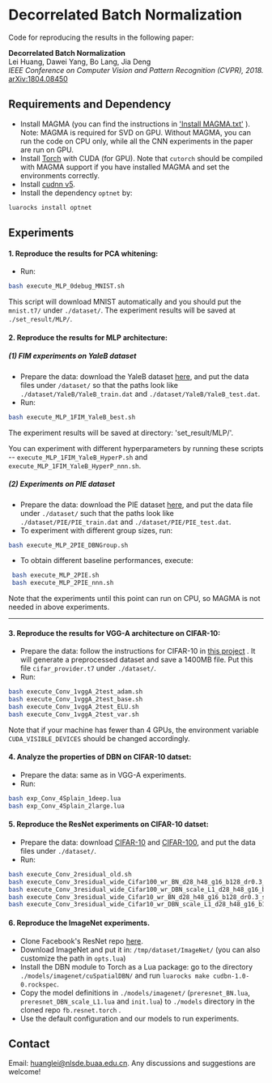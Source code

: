 
Decorrelated Batch Normalization
======================================
Code for reproducing the results in the following paper:

**Decorrelated Batch Normalization**  
Lei Huang, Dawei Yang, Bo Lang, Jia Deng  
*IEEE Conference on Computer Vision and Pattern Recognition (CVPR), 2018.*
[arXiv:1804.08450](https://arxiv.org/abs/1804.08450)

## Requirements and Dependency
* Install MAGMA (you can find the instructions in  ['Install MAGMA.txt'](./Install_MAGMA.txt) ). 
Note: MAGMA is required for SVD on GPU. Without MAGMA, you can run the code on CPU only, while all the CNN experiments in the paper are run on GPU.
* Install [Torch](http://torch.ch) with CUDA (for GPU). Note that `cutorch` should be compiled with MAGMA support if you have installed MAGMA and set the environments correctly.
* Install [cudnn v5](http://torch.ch).
* Install the dependency `optnet` by:
```Bash
luarocks install optnet
 ```

## Experiments

#### 1.  Reproduce the results for PCA whitening:
    
*	Run:
```Bash
bash execute_MLP_0debug_MNIST.sh
 ```
This script will download MNIST automatically and you should put the `mnist.t7/` under `./dataset/`. The experiment results will be saved at `./set_result/MLP/`.
	
#### 2. Reproduce the results for MLP architecture:

##### (1) FIM experiments on YaleB dataset 
* Prepare the data: download the YaleB dataset [here](https://www.dropbox.com/s/taw9mlsq29eqv82/YaleB_Torch.zip?dl=0), and put the data files under `/dataset/` so that the paths look like `./dataset/YaleB/YaleB_train.dat` and `./dataset/YaleB/YaleB_test.dat`.
* Run:
```Bash
bash execute_MLP_1FIM_YaleB_best.sh
 ```
The experiment results will be saved at directory:  'set_result/MLP/'. 

You can experiment with different hyperparameters by running these scripts --  `execute_MLP_1FIM_YaleB_HyperP.sh` and `execute_MLP_1FIM_YaleB_HyperP_nnn.sh`.

##### (2) Experiments on PIE dataset 

* Prepare the data: download the PIE dataset [here](https://www.dropbox.com/sh/5pkrtv02wemqxzp/AADlVOs3vDMOEsOpRFa20Uqha?dl=0), and put the data file under `./dataset/` such that the paths look like `./dataset/PIE/PIE_train.dat` and `./dataset/PIE/PIE_test.dat`.
* To experiment with different group sizes, run:
```Bash
bash execute_MLP_2PIE_DBNGroup.sh
 ```

* To obtain different baseline performances, execute:

```Bash
 bash execute_MLP_2PIE.sh
 bash execute_MLP_2PIE_nnn.sh
 ```
 
Note that the experiments until this point can run on CPU, so MAGMA is not needed in above experiments.

 --------------------
 
#### 3. Reproduce the results for VGG-A architecture on CIFAR-10: 
 *	Prepare the data: follow the instructions for CIFAR-10 in [this project](https://github.com/szagoruyko/cifar.torch) . It will generate a preprocessed dataset and save a 1400MB file. Put this file `cifar_provider.t7` under `./dataset/`.
* Run: 
```Bash
bash execute_Conv_1vggA_2test_adam.sh
bash execute_Conv_1vggA_2test_base.sh
bash execute_Conv_1vggA_2test_ELU.sh
bash execute_Conv_1vggA_2test_var.sh
 ```
Note that if your machine has fewer than 4 GPUs, the environment variable `CUDA_VISIBLE_DEVICES` should be changed accordingly.

#### 4. Analyze the properties of DBN on CIFAR-10 datset: 
*	Prepare the data: same as in VGG-A experiments.
* Run: 
```Bash
bash exp_Conv_4Splain_1deep.lua
bash exp_Conv_4Splain_2large.lua
 ```

#### 5. Reproduce the ResNet experiments on CIFAR-10 datset: 
 *	Prepare the data: download [CIFAR-10](https://yadi.sk/d/eFmOduZyxaBrT) and [CIFAR-100](https://yadi.sk/d/ZbiXAegjxaBcM), and put the data files under `./dataset/`.
 * Run: 
```Bash
bash execute_Conv_2residual_old.sh
bash execute_Conv_3residual_wide_Cifar100_wr_BN_d28_h48_g16_b128_dr0.3_s1_C2.sh
bash execute_Conv_3residual_wide_Cifar100_wr_DBN_scale_L1_d28_h48_g16_b128_dr0.3_s1_C3.sh
bash execute_Conv_3residual_wide_Cifar10_wr_BN_d28_h48_g16_b128_dr0.3_s1_C2.sh
bash execute_Conv_3residual_wide_Cifar10_wr_DBN_scale_L1_d28_h48_g16_b128_dr0.3_s1_C3.sh
 ```


#### 6. Reproduce the ImageNet experiments. 

 *  Clone Facebook's ResNet repo [here](https://github.com/facebook/fb.resnet.torch).
 *  Download ImageNet and put it in: `/tmp/dataset/ImageNet/` (you can also customize the path in `opts.lua`)
 *  Install the DBN module to Torch as a Lua package: go to the directory `./models/imagenet/cuSpatialDBN/` and run  `luarocks make cudbn-1.0-0.rockspec`.
  * Copy the model definitions in `./models/imagenet/` (`preresnet_BN.lua`, `preresnet_DBN_scale_L1.lua` and `init.lua`) to `./models` directory in the cloned repo `fb.resnet.torch` .
 * Use the default configuration and our models to run experiments.


## Contact
Email: huanglei@nlsde.buaa.edu.cn. Any discussions and suggestions are welcome!

